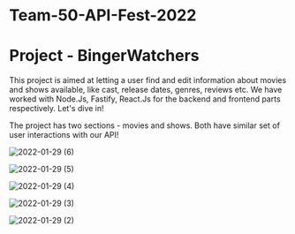 # Team-50-API-Fest-2022
# Project - BingerWatchers
This project is aimed at letting a user find and edit information about movies and shows available, like cast, release dates, genres, reviews etc. We have worked with Node.Js, Fastify, React.Js for the backend and frontend parts respectively. Let's dive in!

The project has two sections - movies and shows. Both have similar set of user interactions with our API!

![2022-01-29 (6)](https://user-images.githubusercontent.com/57345247/151656807-d3ef6c36-153c-4513-9538-30e3f4fd6017.png)

![2022-01-29 (5)](https://user-images.githubusercontent.com/57345247/151656813-ce5796fc-9b08-4309-80f9-26d2f45e2606.png)

![2022-01-29 (4)](https://user-images.githubusercontent.com/57345247/151656819-3fb01186-5551-4a8e-b5aa-707fa0753124.png)

![2022-01-29 (3)](https://user-images.githubusercontent.com/57345247/151656823-c427e1a4-8126-4b5e-94fe-328e3b76bcea.png)

![2022-01-29 (2)](https://user-images.githubusercontent.com/57345247/151656824-ffbc7704-4514-4f5e-abe3-7434458de0b5.png)

